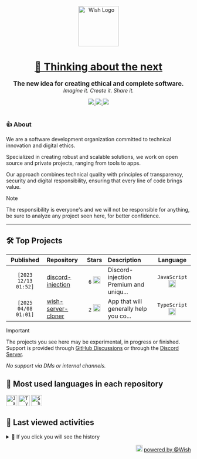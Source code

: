 <div align="center">
  <picture>
    <source srcset="https://cxn.vercel.app/imgs/logo/wish/wish-light.png" media="(prefers-color-scheme: dark)"/>
    <img src="https://cxn.vercel.app/imgs/logo/wish/wish-dark.png" alt="Wish Logo" height="110" loading="lazy" />
  </picture>

  <h1>
    <a href="https://github.com/wishware">
      💉 Thinking about the next
    </a>
  </h1>
</div>

<p align="center">
  <strong style="font-size: 1.2em;">The new idea for creating ethical and complete software.</strong><br/>
  <em>Imagine it. Create it. Share it.</em>
</p>

<div align="center">
  <a aria-label="Discord" href="https://discord.gg/A6Vu7gYE">
    <img src="https://img.shields.io/discord/903684797560397915?color=%23e3aef0&logo=discord&style=flat-square&logoColor=fff&label=Chat">
  </a>
  <a aria-label="Followers" href="https://github.com/orgs/wishware">
    <img src="https://img.shields.io/github/followers/wishware?color=%23e3aef0&logo=github&style=flat-square&logoColor=fff&label=Follow">
  </a>
  <a aria-label="Github Community" href="https://github.com/orgs/wishware/discussions">
    <img src="https://img.shields.io/badge/Community-Discussions-%23e3aef0?logo=github&style=flat-square&logoColor=fff">
  </a>
</div>
<br/>

### 👍 About

We are a software development organization committed to technical innovation and digital ethics.

Specialized in creating robust and scalable solutions, we work on open source and private projects, ranging from tools to apps. 

Our approach combines technical quality with principles of transparency, security and digital responsibility, ensuring that every line of code brings value.

> [!NOTE]  
> 
> The responsibility is everyone's and we will not be responsible for anything, be sure to analyze any project seen here, for better confidence. 

---

## 🛠 Top Projects

<!--repository:start-->
|            Published            | Repository                                                           |                                                                        Stars                                                                        | Description                            |                                                           Language                                                           |
| :-----------------------------: | :------------------------------------------------------------------- | :-------------------------------------------------------------------------------------------------------------------------------------------------: | :------------------------------------- | :--------------------------------------------------------------------------------------------------------------------------: |
| <code>[2023 12/13 01:52]</code> | [discord-injection](https://github.com/wishware/discord-injection)   | <code>6</code> <img src="https://github.com/user-attachments/assets/320cf792-938e-491f-b54c-62b7c653ce31" alt="Star icon" height="20" width="20" /> | Discord-injection Premium and uniqu... | <code>JavaScript</code> <img src="https://skillicons.dev/icons?i=javascript" alt="JavaScript icon" height="20" width="20" /> |
| <code>[2025 04/08 01:01]</code> | [wish-server-cloner](https://github.com/wishware/wish-server-cloner) | <code>2</code> <img src="https://github.com/user-attachments/assets/320cf792-938e-491f-b54c-62b7c653ce31" alt="Star icon" height="20" width="20" /> | App that will generally help you co... | <code>TypeScript</code> <img src="https://skillicons.dev/icons?i=typescript" alt="TypeScript icon" height="20" width="20" /> |
<!-- Last update: 2025-04-20T16:39:18.501Z -->
<!--repository:end-->

> [!IMPORTANT]  
>
> The projects you see here may be experimental, in progress or finished. 
> Support is provided through [GitHub Discussions](https://github.com/orgs/wishware/discussions/categories/general) or through the [Discord Server](https://discord.gg/A6Vu7gYE).
>
> *No support via DMs or internal channels.*  

## 📌 Most used languages in each repository

<!--languages:start-->
<code><img src="https://skillicons.dev/icons?i=javascript" alt="JavaScript icon" height="30" width="30" /></code>
<code><img src="https://skillicons.dev/icons?i=typescript" alt="TypeScript icon" height="30" width="30" /></code>
<code><img src="https://github.com/user-attachments/assets/76a9fd72-22ac-46f0-a3bd-d2a7dc1119f9" alt="Shell icon unknown" height="30" width="30" /></code>
<!-- Last update: 2025-04-20T16:39:19.069Z -->
<!--languages:end-->

## 📌 Last viewed activities

<!--activity:start-->
<details><summary>🎯 If you click you will see the history</summary>

`[2025 04/19 21:50]` 📝 Made `1` commit in [k4itrun/discord-antilinks-bypasser](https://github.com/k4itrun/discord-antilinks-bypasser)<br/>
`[2025 04/19 21:33]` 📝 Made `1` commit in [k4itrun/wick](https://github.com/k4itrun/wick)<br/>
`[2025 04/19 21:19]` 📝 Made `3` commits in [k4itrun/next-portfolio](https://github.com/k4itrun/next-portfolio)<br/>
`[2025 04/19 21:08]` 📝 Made `3` commits in [k4itrun/wish](https://github.com/k4itrun/wish)<br/>
`[2025 04/19 21:01]` 📝 Made `1` commit in [k4itrun/example.xyz](https://github.com/k4itrun/example.xyz)<br/>
`[2025 04/19 21:00]` 📝 Made `4` commits in [k4itrun/discord-antilinks-bypasser](https://github.com/k4itrun/discord-antilinks-bypasser)<br/>
`[2025 04/19 20:59]` 📝 Made `3` commits in [k4itrun/example.xyz](https://github.com/k4itrun/example.xyz)<br/>
`[2025 04/19 20:35]` 📝 Made `8` commits in [k4itrun/my-shared-config](https://github.com/k4itrun/my-shared-config)<br/>
`[2025 04/17 20:00]` 📝 Made `1` commit in [k4itrun/simple.db](https://github.com/k4itrun/simple.db)<br/>
`[2025 04/17 19:58]` 📝 Made `1` commit in [k4itrun/discord-vbs-injector](https://github.com/k4itrun/discord-vbs-injector)<br/>
`[2025 04/17 19:57]` 📝 Made `1` commit in [k4itrun/simple.db](https://github.com/k4itrun/simple.db)<br/>
`[2025 04/17 19:56]` 📝 Made `1` commit in [k4itrun/wick](https://github.com/k4itrun/wick)<br/>
`[2025 04/17 19:56]` 📝 Made `1` commit in [k4itrun/hackercam](https://github.com/k4itrun/hackercam)<br/>
`[2025 04/17 19:55]` 📝 Made `1` commit in [k4itrun/erisphisher](https://github.com/k4itrun/erisphisher)<br/>
`[2025 04/17 19:54]` 📝 Made `1` commit in [k4itrun/next-portfolio](https://github.com/k4itrun/next-portfolio)

</details>
<!-- Last update: 2025-04-20T16:39:18.667Z -->
<!--activity:end-->

<p align="right">
  <picture>
    <source srcset="https://cxn.vercel.app/imgs/logo/wish/wish-light.png" media="(prefers-color-scheme: dark)"/>
    <img src="https://cxn.vercel.app/imgs/logo/wish/wish-dark.png" alt="Wish Logo" width="18" loading="lazy"/>
  </picture>
  <a href="https://github.com/wishware">powered by @Wish</a>
</p>
